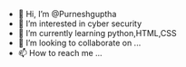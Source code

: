 - 👋 Hi, I’m @Purneshguptha
- 👀 I’m interested in cyber security 
- 🌱 I’m currently learning python,HTML,CSS
- 💞️ I’m looking to collaborate on ...
- 📫 How to reach me ...

<!---
Purneshguptha/Purneshguptha is a ✨ special ✨ repository because its `README.md` (this file) appears on your GitHub profile.
You can click the Preview link to take a look at your changes.
--->
